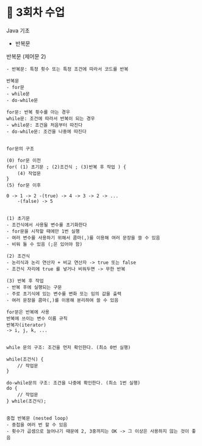 # 📅 3회차 수업

Java 기초

- 반복문


반복문 (제어문 2)

    - 반복문: 특정 횟수 또는 특정 조건에 따라서 코드를 반복

    반복문
    - for문
    - while문
    - do-while문

    for문: 반복 횟수를 아는 경우
    while문: 조건에 따라서 반복이 되는 경우
    - while문: 조건을 처음부터 따진다
    - do-while문: 조건을 나중에 따진다


    for문의 구조

    (0) for문 이전
    for( (1) 초기문 ; (2)조건식 ; (3)반복 후 작업 ) {
        (4) 작업문
    }
    (5) for문 이후

    0 -> 1 -> 2 -(true) -> 4 -> 3 -> 2 -> ...
        -(false) -> 5


    (1) 초기문
    - 조건식에서 사용될 변수를 초기화한다
    - for문을 시작할 때에만 1번 실행
    - 여러 변수를 사용하기 위해서 콤마(,)를 이용해 여러 문장을 쓸 수 있음
    - 비워 둘 수 있음 (;은 있어야 함)

    (2) 조건식
    - 논리식과 논리 연산자 + 비교 연산자 -> true 또는 false
    - 조건식 자리에 true 를 넣거나 비워두면 -> 무한 반복

    (3) 반복 후 작업
    - 반복 후에 실행되는 구문
    - 주로 초기식에 있는 변수를 변화 또는 임의 값을 출력
    - 여러 문장을 콤마(,)를 이용해 분리하여 쓸 수 있음

    for문은 반복에 사용
    반복에 쓰이는 변수 이름 규칙
    반복자(iterator)
    -> i, j, k, ...


    while 문의 구조: 조건을 먼저 확인한다. (최소 0번 실행)

    while(조건식) {
        // 작업문
    }

    do-while문의 구조: 조건을 나중에 확인한다. (최소 1번 실행)
    do {
        // 작업문
    } while(조건식);


    중첩 반복문 (nested loop)
    - 중첩을 여러 번 할 수 있음
    - 횟수가 곱셈으로 늘어나기 때문에 2, 3중까지는 OK -> 그 이상은 사용하지 않는 것이 좋음